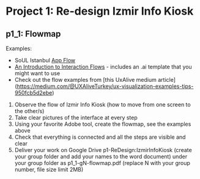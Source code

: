 # Project 1: Re-design Izmir Info Kiosk
## p1_1: Flowmap

Examples:

- SoUL Istanbul [App Flow](http://www.dan.sv.it/teaching/ixd307f17/images/ck-SoUL-Istanbul-App-Flow+cp.png)
- [An Introduction to Interaction Flows](https://uxplanet.org/an-introduction-to-interaction-flows-a4f783402529) - 
includes an .ai template that you might want to use
- Check out the flow examples from [this UxAlive medium article]
(https://medium.com/@UXAliveTurkey/ux-visualization-examples-tips-950fcb5d2ebe)

1. Observe the flow of Izmir Info Kiosk (how to move from one screen to the other/s)
2. Take clear pictures of the interface at every step
3. Using your favorite Adobe tool, create the flowmap, see the examples above
4. Check that everything is connected and all the steps are visible and clear
5. Deliver your work on Google Drive p1-ReDesign:IzmirInfoKiosk (create your group folder and add your 
names to the word document) under your group folder as p1_1-gN-flowmap.pdf (replace N with your group number, 
file size limit 2MB)
 
